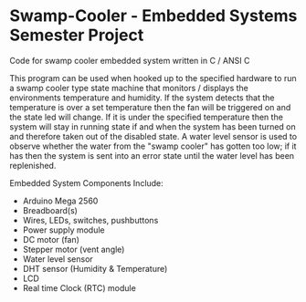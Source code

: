 # Swamp-Cooler - Embedded Systems Semester Project
Code for swamp cooler embedded system written in C / ANSI C

This program can be used when hooked up to the specified hardware to run a swamp cooler type state 
machine that monitors / displays the environments temperature and humidity.  If the system detects 
that the temperature is over a set temperature then the fan will be triggered on and the state led 
will change.  If it is under the specified temperature then the system will stay in running state 
if and when the system has been turned on and therefore taken out of the disabled state.  A water 
level sensor is used to observe whether the water from the "swamp cooler" has gotten too low; if it 
has then the system is sent into an error state until the water level has been replenished.

Embedded System Components Include:
- Arduino Mega 2560
- Breadboard(s)
- Wires, LEDs, switches, pushbuttons
- Power supply module
- DC motor (fan)
- Stepper motor (vent angle)
- Water level sensor
- DHT sensor (Humidity & Temperature)
- LCD
- Real time Clock (RTC) module

